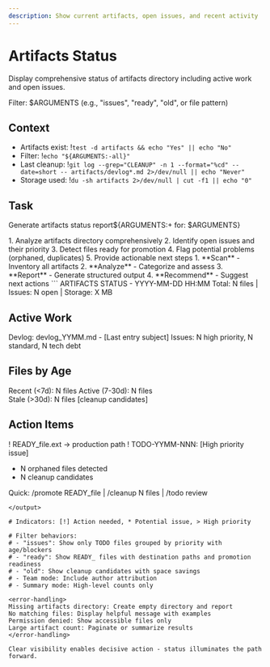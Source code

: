 ```yaml
---
description: Show current artifacts, open issues, and recent activity
---
```


# Artifacts Status  

Display comprehensive status of artifacts directory including active work and open issues.

Filter: $ARGUMENTS (e.g., "issues", "ready", "old", or file pattern)

## Context
- Artifacts exist: !`test -d artifacts && echo "Yes" || echo "No"`
- Filter: !`echo "${ARGUMENTS:-all}"`
- Last cleanup: !`git log --grep="CLEANUP" -n 1 --format="%cd" --date=short -- artifacts/devlog*.md 2>/dev/null || echo "Never"`
- Storage used: !`du -sh artifacts 2>/dev/null | cut -f1 || echo "0"`

## Task

<task>Generate artifacts status report${ARGUMENTS:+ for: $ARGUMENTS}</task>

<requirements>
1. Analyze artifacts directory comprehensively
2. Identify open issues and their priority
3. Detect files ready for promotion
4. Flag potential problems (orphaned, duplicates)
5. Provide actionable next steps
</requirements>

<phases>
1. **Scan** - Inventory all artifacts
2. **Analyze** - Categorize and assess
3. **Report** - Generate structured output
4. **Recommend** - Suggest next actions
</phases>

<output>
```
ARTIFACTS STATUS - YYYY-MM-DD HH:MM
Total: N files | Issues: N open | Storage: X MB

## Active Work
Devlog: devlog_YYMM.md - [Last entry subject]
Issues: N high priority, N standard, N tech debt

## Files by Age
Recent (<7d): N files
Active (7-30d): N files  
Stale (>30d): N files [cleanup candidates]

## Action Items
! READY_file.ext → production path
! TODO-YYMM-NNN: [High priority issue]
* N orphaned files detected
* N cleanup candidates

Quick: /promote READY_file | /cleanup N files | /todo review
```
</output>

# Indicators: [!] Action needed, * Potential issue, > High priority

# Filter behaviors:
# - "issues": Show only TODO files grouped by priority with age/blockers
# - "ready": Show READY_ files with destination paths and promotion readiness
# - "old": Show cleanup candidates with space savings
# - Team mode: Include author attribution
# - Summary mode: High-level counts only

<error-handling>
Missing artifacts directory: Create empty directory and report
No matching files: Display helpful message with examples
Permission denied: Show accessible files only
Large artifact count: Paginate or summarize results
</error-handling>

Clear visibility enables decisive action - status illuminates the path forward.